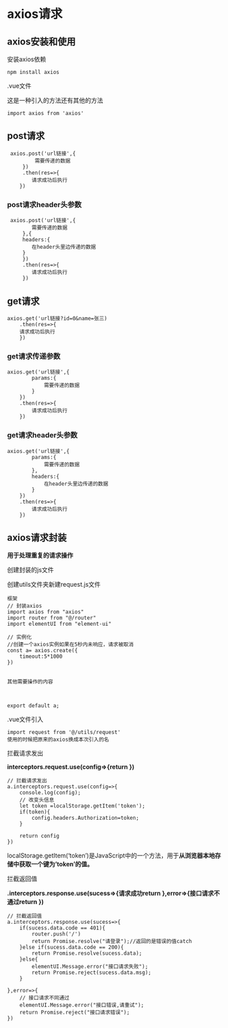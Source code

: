 # axios请求

## axios安装和使用

安装axios依赖

```
npm install axios

```

.vue文件

这是一种引入的方法还有其他的方法

```
import axios from 'axios'
```

## post请求

```
 axios.post('url链接',{
         需要传递的数据
     })
     .then(res=>{
     	请求成功后执行
 	})

```

### post请求header头参数

```
 axios.post('url链接',{
     	需要传递的数据
     },{
     headers:{
     	在header头里边传递的数据
     }
     })
     .then(res=>{
     	请求成功后执行
     })

```



## get请求

```
axios.get('url链接?id=0&name=张三)
    .then(res=>{
    请求成功后执行
    })
```

### get请求传递参数

```
axios.get('url链接',{
        params:{
            需要传递的数据
        }
    })
    .then(res=>{
    	请求成功后执行
    })
```



### get请求header头参数

```
axios.get('url链接',{
        params:{
        	需要传递的数据
        },
        headers:{
        	在header头里边传递的数据
        }
    })
    .then(res=>{
    	请求成功后执行
    })
```

## axios请求封装

**用于处理重复的请求操作**

创建封装的js文件

创建utils文件夹新建request.js文件

```
框架
// 封装axios
import axios from "axios"
import router from "@/router"
import elementUI from "element-ui"

// 实例化
//创建一个axios实例如果在5秒内未响应，请求被取消
const a= axios.create({
    timeout:5*1000
})


其他需要操作的内容



export default a;
```

.vue文件引入

```
import request from '@/utils/request'
使用的时候把原来的axios换成本次引入的名
```

拦截请求发出

**interceptors.request.use(config=>{return })**

```
// 拦截请求发出
a.interceptors.request.use(config=>{
    console.log(config);
    // 改变头信息
    let token =localStorage.getItem('token');
    if(token){
        config.headers.Authorization=token;
    } 

    return config
})
```

localStorage.getItem(‘token’)是JavaScript中的一个方法，用于**从浏览器本地存储中获取一个键为’token’的值。**

拦截返回值

**.interceptors.response.use(sucess=>{请求成功return },error=>{接口请求不通过return })**

```
// 拦截返回值
a.interceptors.response.use(sucess=>{
    if(sucess.data.code == 401){
        router.push('/')
        return Promise.resolve("请登录");//返回的是错误的值catch
    }else if(sucess.data.code == 200){
        return Promise.resolve(sucess.data);
    }else{
        elementUI.Message.error("接口请求失败");
        return Promise.reject(sucess.data.msg);
    }

},error=>{
    // 接口请求不同通过
    elementUI.Message.error("接口错误,请重试");
    return Promise.reject("接口请求错误");
})
```

